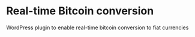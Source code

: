 # Real-time Bitcoin conversion
WordPress plugin to enable real-time bitcoin conversion to fiat currencies